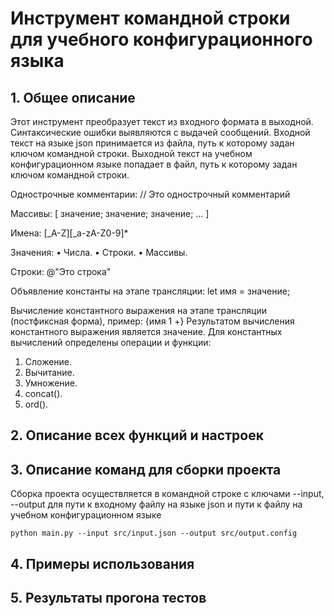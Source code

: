 # Инструмент командной строки для учебного конфигурационного языка
## 1. Общее описание
Этот инструмент преобразует текст из входного формата в выходной. Синтаксические ошибки выявляются с выдачей сообщений.
Входной текст на языке json принимается из файла, путь к которому задан ключом командной строки. Выходной текст на учебном конфигурационном языке попадает в файл, путь к которому задан ключом командной строки.

Однострочные комментарии:
// Это однострочный комментарий

Массивы:
[ значение; значение; значение; ... ]

Имена:
[_A-Z][_a-zA-Z0-9]*

Значения:
• Числа.
• Строки.
• Массивы.

Строки:
@"Это строка"

Объявление константы на этапе трансляции:
let имя = значение;

Вычисление константного выражения на этапе трансляции (постфиксная
форма), пример:
{имя 1 +}
Результатом вычисления константного выражения является значение.
Для константных вычислений определены операции и функции:
1. Сложение.
2. Вычитание.
3. Умножение.
4. concat().
5. ord().


## 2. Описание всех функций и настроек


## 3. Описание команд для сборки проекта

Сборка проекта осуществляется в командной строке с ключами --input, --output для пути к входному файлу на языке json и пути к файлу на учебном конфигурационном языке
```
python main.py --input src/input.json --output src/output.config
```

## 4. Примеры использования


## 5. Результаты прогона тестов
